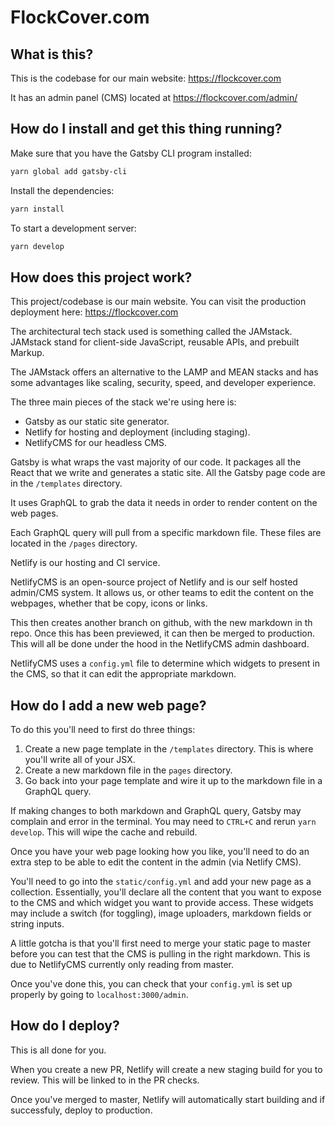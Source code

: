 # FlockCover.com

## What is this?

This is the codebase for our main website: https://flockcover.com

It has an admin panel (CMS) located at https://flockcover.com/admin/

## How do I install and get this thing running?

Make sure that you have the Gatsby CLI program installed:
```sh
yarn global add gatsby-cli
```

Install the dependencies:
```sh
yarn install
```

To start a development server:
```sh
yarn develop
```

## How does this project work?

This project/codebase is our main website. You can visit the production deployment here: https://flockcover.com

The architectural tech stack used is something called the JAMstack. JAMstack stand for client-side JavaScript, reusable APIs, and prebuilt Markup. 

The JAMstack offers an alternative to the LAMP and MEAN stacks and has some advantages like scaling, security, speed, and developer experience.

The three main pieces of the stack we're using here is:

- Gatsby as our static site generator. 
- Netlify for hosting and deployment (including staging).
- NetlifyCMS for our headless CMS.

Gatsby is what wraps the vast majority of our code. It packages all the React that we write and generates a static site. All the Gatsby page code are in the `/templates` directory.

It uses GraphQL to grab the data it needs in order to render content on the web pages.

Each GraphQL query will pull from a specific markdown file. These files are located in the `/pages` directory.

Netlify is our hosting and CI service.

NetlifyCMS is an open-source project of Netlify and is our self hosted admin/CMS system. It allows us, or other teams to edit the content on the webpages, whether that be copy, icons or links. 

This then creates another branch on github, with the new markdown in th repo. Once this has been previewed, it can then be merged to production. This will all be done under the hood in the NetlifyCMS admin dashboard.

NetlifyCMS uses a `config.yml` file to determine which widgets to present in the CMS, so that it can edit the appropriate markdown.


## How do I add a new web page? 

To do this you'll need to first do three things:

1. Create a new page template in the `/templates` directory. This is where you'll write all of your JSX.
2. Create a new markdown file in the `pages` directory. 
3. Go back into your page template and wire it up to the markdown file in a GraphQL query.

If making changes to both markdown and GraphQL query, Gatsby may complain and error in the terminal. You may need to `CTRL+C` and rerun `yarn develop`. This will wipe the cache and rebuild.

Once you have your web page looking how you like, you'll need to do an extra step to be able to edit the content in the admin (via Netlify CMS).

You'll need to go into the `static/config.yml` and add your new page as a collection. Essentially, you'll declare all the content that you want to expose to the CMS and which widget you want to provide access. These widgets may include a switch (for toggling), image uploaders, markdown fields or string inputs.

A little gotcha is that you'll first need to merge your static page to master before you can test that the CMS is pulling in the right markdown. This is due to NetlifyCMS currently only reading from master.

Once you've done this, you can check that your `config.yml` is set up properly by going to `localhost:3000/admin`.


## How do I deploy? 

This is all done for you. 

When you create a new PR, Netlify will create a new staging build for you to review. This will be linked to in the PR checks.

Once you've merged to master, Netlify will automatically start building and if successfuly, deploy to production.
